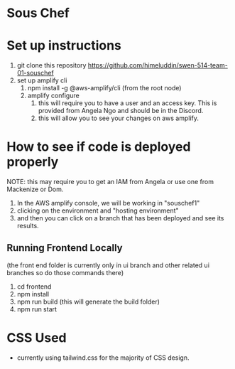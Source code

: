 # Sous Chef

# Set up instructions 

1. git clone this repository https://github.com/himeluddin/swen-514-team-01-souschef 
2. set up amplify cli 
   1. npm install -g @aws-amplify/cli (from the root node)
   2. amplify configure 
      1. this will require you to have a user and an access key. This is provided from Angela Ngo and should be in the Discord. 
      2. this will allow you to see your changes on aws amplify. 


# How to see if code is deployed properly 
NOTE: this may require you to get an IAM from Angela or use one from Mackenize or Dom. 
1. In the AWS amplify console, we will be working in "souschef1"
2. clicking on the environment and "hosting environment" 
3. and then you can click on a branch that has been deployed and see its results. 


## Running Frontend Locally 
(the front end folder is currently only in ui branch and other related ui branches so do those commands there)
1. cd frontend
2. npm install 
3. npm run build (this will generate the build folder)
4. npm run start 


# CSS Used 
* currently using tailwind.css for the majority of CSS design. 

